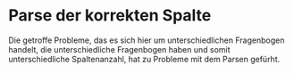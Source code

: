 # Parse der korrekten Spalte

Die getroffe Probleme, das es sich hier um unterschiedlichen Fragenbogen handelt, die unterschiedliche Fragenbogen haben und somit unterschiedliche Spaltenanzahl, hat zu Probleme mit dem Parsen gefürht.

